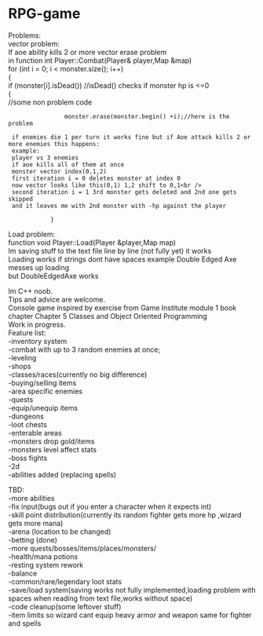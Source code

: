 # RPG-game


Problems:<br />
vector problem:<br />
If aoe ability kills 2 or more vector erase problem<br />
in function int Player::Combat(Player& player,Map &map)<br />
for (int i = 0; i < monster.size(); i++)<br />
			{ <br />
				if (monster[i].isDead()) //isDead() checks if monster hp is <=0<br />
				{<br />
    //some non problem code<br />
    
					monster.erase(monster.begin() +i);//here is the problem
     
     if enemies die 1 per turn it works fine but if Aoe attack kills 2 or more enemies this happens:
     example:
     player vs 3 enemies
     if aoe kills all of them at once
     monster vector index(0,1,2)
     first iteration i = 0 deletes monster at index 0
     now vector looks like this(0,1) 1,2 shift to 0,1<br />
     second iteration i = 1 3rd monster gets deleted and 2nd one gets skipped
     and it leaves me with 2nd monster with -hp against the player
     
				}
Load problem:<br />
function void Player::Load(Player &player,Map map)<br />
Im saving stuff to the text file line by line (not fully yet) it works<br />
Loading works if strings dont have spaces example Double Edged Axe messes up loading<br />
but DoubleEdgedAxe works <br />







Im C++ noob.<br />
Tips and advice are welcome.<br />
Console game inspired by exercise from Game Institute module 1 book chapter Chapter 5 Classes and Object Oriented Programming<br />
Work in progress.<br />
Feature list:<br />
-inventory system<br />
-combat with up to 3 random enemies at once;<br />
-leveling <br />
-shops<br />
-classes/races(currently no big difference)<br />
-buying/selling items<br />
-area specific enemies<br />
-quests<br />
-equip/unequip items<br />
-dungeons<br />
-loot chests<br />
-enterable areas<br />
-monsters drop gold/items<br />
-monsters level affect stats<br />
-boss fights<br />
-2d<br />
-abilities added (replacing spells)<br />


 TBD:<br />
-more abilities<br />
-fix input(bugs out if you enter a character when it expects int)<br />
-skill point distribution(currently its random fighter gets more hp ,wizard gets more mana)<br />
-arena (location to be changed)<br />
-betting (done)<br />
-more quests/bosses/items/places/monsters/<br />
-health/mana potions<br />
-resting system rework<br />
-balance<br />
-common/rare/legendary loot stats<br />
-save/load system(saving works not fully implemented,loading problem with spaces when reading from text file,works without space)<br /> 
-code cleanup(some leftover stuff)<br />
-item limits so wizard cant equip heavy armor and weapon same for fighter and spells<br />


